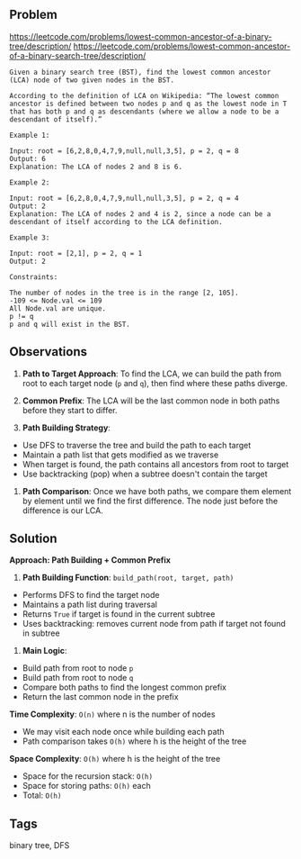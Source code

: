 ## Problem

https://leetcode.com/problems/lowest-common-ancestor-of-a-binary-tree/description/
https://leetcode.com/problems/lowest-common-ancestor-of-a-binary-search-tree/description/

```
Given a binary search tree (BST), find the lowest common ancestor (LCA) node of two given nodes in the BST.

According to the definition of LCA on Wikipedia: “The lowest common ancestor is defined between two nodes p and q as the lowest node in T that has both p and q as descendants (where we allow a node to be a descendant of itself).”

Example 1:

Input: root = [6,2,8,0,4,7,9,null,null,3,5], p = 2, q = 8
Output: 6
Explanation: The LCA of nodes 2 and 8 is 6.

Example 2:

Input: root = [6,2,8,0,4,7,9,null,null,3,5], p = 2, q = 4
Output: 2
Explanation: The LCA of nodes 2 and 4 is 2, since a node can be a descendant of itself according to the LCA definition.

Example 3:

Input: root = [2,1], p = 2, q = 1
Output: 2

Constraints:

The number of nodes in the tree is in the range [2, 105].
-109 <= Node.val <= 109
All Node.val are unique.
p != q
p and q will exist in the BST.
```

## Observations

1. **Path to Target Approach**: To find the LCA, we can build the path from root to each target node (`p` and `q`), then find where these paths diverge.

2. **Common Prefix**: The LCA will be the last common node in both paths before they start to differ.

3. **Path Building Strategy**: 
- Use DFS to traverse the tree and build the path to each target
- Maintain a path list that gets modified as we traverse
- When target is found, the path contains all ancestors from root to target
- Use backtracking (pop) when a subtree doesn't contain the target

1. **Path Comparison**: Once we have both paths, we compare them element by element until we find the first difference. The node just before the difference is our LCA.

## Solution

**Approach: Path Building + Common Prefix**

1. **Path Building Function**: `build_path(root, target, path)`
- Performs DFS to find the target node
- Maintains a path list during traversal
- Returns `True` if target is found in the current subtree
- Uses backtracking: removes current node from path if target not found in subtree

1. **Main Logic**:
- Build path from root to node `p`
- Build path from root to node `q`
- Compare both paths to find the longest common prefix
- Return the last common node in the prefix

**Time Complexity**: `O(n)` where n is the number of nodes
- We may visit each node once while building each path
- Path comparison takes `O(h)` where h is the height of the tree

**Space Complexity**: `O(h)` where h is the height of the tree
- Space for the recursion stack: `O(h)`
- Space for storing paths: `O(h)` each
- Total: `O(h)`

## Tags

binary tree, DFS